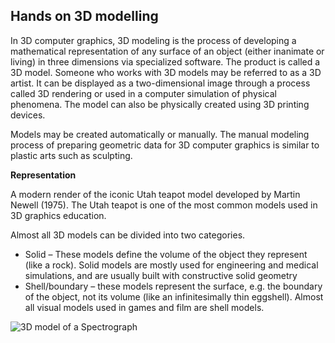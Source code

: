 ## Hands on 3D modelling

In 3D computer graphics, 3D modeling is the process of developing a mathematical representation of any surface of an object (either inanimate or living) in three dimensions via specialized software. The product is called a 3D model. Someone who works with 3D models may be referred to as a 3D artist. It can be displayed as a two-dimensional image through a process called 3D rendering or used in a computer simulation of physical phenomena. The model can also be physically created using 3D printing devices.

Models may be created automatically or manually. The manual modeling process of preparing geometric data for 3D computer graphics is similar to plastic arts such as sculpting.

**Representation**

A modern render of the iconic Utah teapot model developed by Martin Newell (1975). The Utah teapot is one of the most common models used in 3D graphics education.

Almost all 3D models can be divided into two categories.

- Solid – These models define the volume of the object they represent (like a rock). Solid models are mostly used for engineering and medical simulations, and are usually built with constructive solid geometry
- Shell/boundary – these models represent the surface, e.g. the boundary of the object, not its volume (like an infinitesimally thin eggshell). Almost all visual models used in games and film are shell models.


![3D model of a Spectrograph ]({{site.baseurl}}/https://upload.wikimedia.org/wikipedia/commons/thumb/d/d2/An_early_concept_design_of_the_ERIS_instrument.jpg/220px-An_early_concept_design_of_the_ERIS_instrument.jpg)


